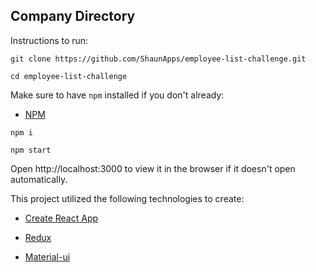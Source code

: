 ## Company Directory

Instructions to run:

`git clone https://github.com/ShaunApps/employee-list-challenge.git`

`cd employee-list-challenge`

Make sure to have `npm` installed if you don't already:

* [NPM](https://www.npmjs.com/)

`npm i`

`npm start`

Open http://localhost:3000 to view it in the browser if it doesn't open automatically.


This project utilized the following technologies to create:

* [Create React App](https://github.com/facebookincubator/create-react-app)

* [Redux](http://redux.js.org/)

* [Material-ui](http://www.material-ui.com/)
